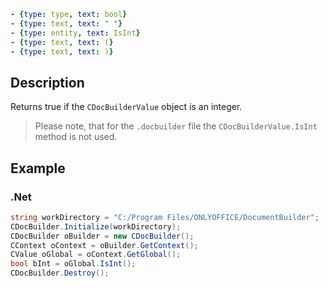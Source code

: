 ```yml signature
- {type: type, text: bool}
- {type: text, text: " "}
- {type: entity, text: IsInt}
- {type: text, text: (}
- {type: text, text: )}
```

## Description

Returns true if the `CDocBuilderValue` object is an integer.

> Please note, that for the `.docbuilder` file the `CDocBuilderValue.IsInt` method is not used.

## Example

### .Net

```cs
string workDirectory = "C:/Program Files/ONLYOFFICE/DocumentBuilder";
CDocBuilder.Initialize(workDirectory);
CDocBuilder oBuilder = new CDocBuilder();
CContext oContext = oBuilder.GetContext();
CValue oGlobal = oContext.GetGlobal();
bool bInt = oGlobal.IsInt();
CDocBuilder.Destroy();
```
